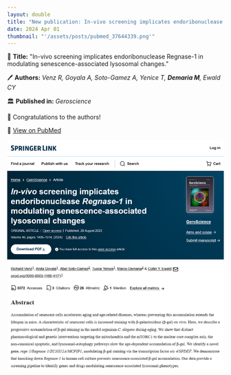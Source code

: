 ```yaml
---
layout: double
title: "New publication: In-vivo screening implicates endoribonuclease Regnase-1 in modulating senescence-associated lysosomal changes"
date: 2024 Apr 01
thumbnail: "'/assets/posts/pubmed_37644339.png'"
---
```

📖 <strong>Title:</strong> "In-vivo screening implicates endoribonuclease Regnase-1 in modulating senescence-associated lysosomal changes."  

🖊️ <strong>Authors:</strong> <em>Venz R, Goyala A, Soto-Gamez A, Yenice T, <strong>Demaria M</strong>, Ewald CY</em>  

🏛️ <strong>Published in:</strong> <em>Geroscience</em>  

🎉 Congratulations to the authors!  

🔗 <a href="https://pubmed.ncbi.nlm.nih.gov/37644339/">View on PubMed</a>  

![Publication Image](/assets/posts/pubmed_37644339.png)
